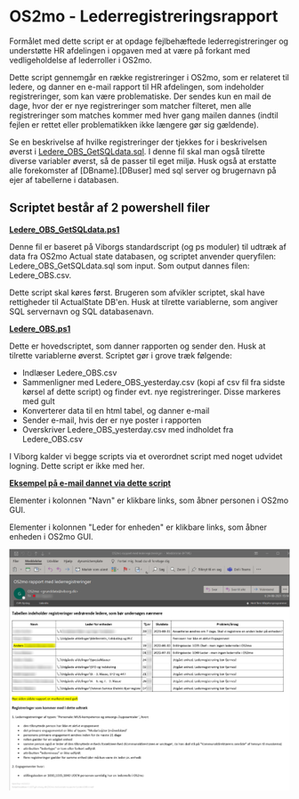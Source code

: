 # OS2mo - Lederregistreringsrapport

Formålet med dette script er at opdage fejlbehæftede lederregistreringer og understøtte HR afdelingen i opgaven med at være på forkant med vedligeholdelse af lederroller i OS2mo.

Dette script gennemgår en række registreringer i OS2mo, som er relateret til ledere, og danner en e-mail rapport til HR afdelingen, som indeholder registreringer, som kan være problematiske. Der sendes kun en mail de dage, hvor der er nye registreringer som matcher filteret, men alle registreringer som matches kommer med hver gang mailen dannes (indtil fejlen er rettet eller problematikken ikke længere gør sig gældende).

Se en beskrivelse af hvilke registreringer der tjekkes for i beskrivelsen øverst i [Ledere_OBS_GetSQLdata.sql](Ledere_OBS_GetSQLdata.sql). I denne fil skal man også tilrette diverse variabler øverst, så de passer til eget miljø. Husk også at erstatte alle forekomster af [DBname].[DBuser] med sql server og brugernavn på ejer af tabellerne i databasen.

## Scriptet består af 2 powershell filer

**[Ledere_OBS_GetSQLdata.ps1](Ledere_OBS_GetSQLdata.ps1)**

Denne fil er baseret på Viborgs standardscript (og ps moduler) til udtræk af data fra OS2mo Actual state databasen, og scriptet anvender queryfilen: Ledere_OBS_GetSQLdata.sql som input. Som output dannes filen: Ledere_OBS.csv.

Dette script skal køres først. Brugeren som afvikler scriptet, skal have rettigheder til ActualState DB'en. Husk at tilrette variablerne, som angiver SQL servernavn og SQL databasenavn.

**[Ledere_OBS.ps1](Ledere_OBS.ps1)**

Dette er hovedscriptet, som danner rapporten og sender den. Husk at tilrette variablerne øverst. Scriptet gør i grove træk følgende:

* Indlæser Ledere_OBS.csv
* Sammenligner med Ledere_OBS_yesterday.csv (kopi af csv fil fra sidste kørsel af dette script) og finder evt. nye registreringer. Disse markeres med gult
* Konverterer data til en html tabel, og danner e-mail
* Sender e-mail, hvis der er nye poster i rapporten
* Overskriver Ledere_OBS_yesterday.csv med indholdet fra Ledere_OBS.csv

I Viborg kalder vi begge scripts via et overordnet script med noget udvidet logning. Dette script er ikke med her.

**[Eksempel på e-mail dannet via dette script](EksempelRapport.png)**

Elementer i kolonnen "Navn" er klikbare links, som åbner personen i OS2mo GUI.

Elementer i kolonnen "Leder for enheden" er klikbare links, som åbner enheden i OS2mo GUI.

![Eksempel på e-mail dannet via dette script](EksempelRapport.png)
